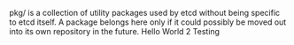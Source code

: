 pkg/ is a collection of utility packages used by etcd without being specific to etcd itself. A package belongs here
only if it could possibly be moved out into its own repository in the future.
Hello World 2
Testing
